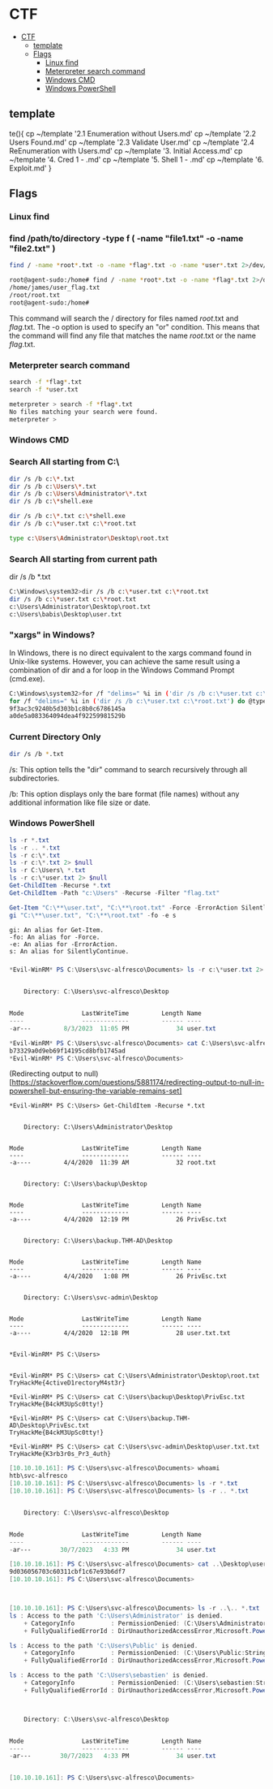# CTF

- [CTF](#ctf)
    - [template](#template)
    - [Flags](#flags)
        - [Linux find](#linux-find)
        - [Meterpreter search command](#meterpreter-search-command)
        - [Windows CMD](#windows-cmd)
        - [Windows PowerShell](#windows-powershell)


## template
te(){
    cp ~/template '2.1 Enumeration without Users.md'
    cp ~/template '2.2 Users Found.md'
    cp ~/template '2.3 Validate User.md'
    cp ~/template '2.4 ReEnumeration with Users.md'
    cp ~/template '3. Initial Access.md'
    cp ~/template '4. Cred 1 - .md'
    cp ~/template '5. Shell 1 - .md'
    cp ~/template '6. Exploit.md'
}

## Flags

### Linux find
### find /path/to/directory -type f \( -name "file1.txt" -o -name "file2.txt" \)
```sh
find / -name *root*.txt -o -name *flag*.txt -o -name *user*.txt 2>/dev/null
```

```sh
root@agent-sudo:/home# find / -name *root*.txt -o -name *flag*.txt 2>/dev/null
/home/james/user_flag.txt
/root/root.txt
root@agent-sudo:/home# 
```

This command will search the / directory for files named *root*.txt and *flag*.txt. 
The -o option is used to specify an "or" condition. 
This means that the command will find any file that matches the name *root*.txt or the name *flag*.txt.

### Meterpreter search command
```sh
search -f *flag*.txt
search -f *user.txt
```

```sh
meterpreter > search -f *flag*.txt
No files matching your search were found.
meterpreter >
```


### Windows CMD

### Search All starting from C:\
```sh
dir /s /b c:\*.txt
dir /s /b c:\Users\*.txt
dir /s /b c:\Users\Administrator\*.txt
dir /s /b c:\*shell.exe

dir /s /b c:\*.txt c:\*shell.exe
dir /s /b c:\*user.txt c:\*root.txt

type c:\Users\Administrator\Desktop\root.txt
```

### Search All starting from current path
dir /s /b *.txt

```sh
C:\Windows\system32>dir /s /b c:\*user.txt c:\*root.txt
dir /s /b c:\*user.txt c:\*root.txt
c:\Users\Administrator\Desktop\root.txt
c:\Users\babis\Desktop\user.txt
```

### "xargs" in Windows?

In Windows, there is no direct equivalent to the xargs command found in Unix-like systems. However, you can achieve the same result using a combination of dir and a for loop in the Windows Command Prompt (cmd.exe).
```sh
C:\Windows\system32>for /f "delims=" %i in ('dir /s /b c:\*user.txt c:\*root.txt') do @type "%i"
for /f "delims=" %i in ('dir /s /b c:\*user.txt c:\*root.txt') do @type "%i"
9f3ac3c9240b5d303b1c8b0c6786145a
a0de5a083364094dea4f92259981529b
```

### Current Directory Only
```sh
dir /s /b *.txt
```
/s: This option tells the "dir" command to search recursively through all subdirectories.

/b: This option displays only the bare format (file names) without any additional information like file size or date.

### Windows PowerShell
```PowerShell
ls -r *.txt
ls -r .. *.txt
ls -r c:\*.txt
ls -r c:\*.txt 2> $null
ls -r C:\Users\ *.txt
ls -r c:\*user.txt 2> $null
Get-ChildItem -Recurse *.txt
Get-ChildItem -Path "c:\Users" -Recurse -Filter "flag.txt"

Get-Item "C:\**\user.txt", "C:\**\root.txt" -Force -ErrorAction SilentlyContinue
gi "C:\**\user.txt", "C:\**\root.txt" -fo -e s
```
```
gi: An alias for Get-Item.
-fo: An alias for -Force.
-e: An alias for -ErrorAction.
s: An alias for SilentlyContinue.
```
### 
```PowerShell
*Evil-WinRM* PS C:\Users\svc-alfresco\Documents> ls -r c:\*user.txt 2> $null


    Directory: C:\Users\svc-alfresco\Desktop


Mode                LastWriteTime         Length Name
----                -------------         ------ ----
-ar---         8/3/2023  11:05 PM             34 user.txt

*Evil-WinRM* PS C:\Users\svc-alfresco\Documents> cat C:\Users\svc-alfresco\Desktop\user.txt
b73329a0d9eb69f14195cd8bfb1745ad
*Evil-WinRM* PS C:\Users\svc-alfresco\Documents> 
```


(Redirecting output to null)[https://stackoverflow.com/questions/5881174/redirecting-output-to-null-in-powershell-but-ensuring-the-variable-remains-set]

```
*Evil-WinRM* PS C:\Users> Get-ChildItem -Recurse *.txt


    Directory: C:\Users\Administrator\Desktop


Mode                LastWriteTime         Length Name
----                -------------         ------ ----
-a----         4/4/2020  11:39 AM             32 root.txt


    Directory: C:\Users\backup\Desktop


Mode                LastWriteTime         Length Name
----                -------------         ------ ----
-a----         4/4/2020  12:19 PM             26 PrivEsc.txt


    Directory: C:\Users\backup.THM-AD\Desktop


Mode                LastWriteTime         Length Name
----                -------------         ------ ----
-a----         4/4/2020   1:08 PM             26 PrivEsc.txt


    Directory: C:\Users\svc-admin\Desktop


Mode                LastWriteTime         Length Name
----                -------------         ------ ----
-a----         4/4/2020  12:18 PM             28 user.txt.txt


*Evil-WinRM* PS C:\Users> 


*Evil-WinRM* PS C:\Users> cat C:\Users\Administrator\Desktop\root.txt
TryHackMe{4ctiveD1rectoryM4st3r}

*Evil-WinRM* PS C:\Users> cat C:\Users\backup\Desktop\PrivEsc.txt
TryHackMe{B4ckM3UpSc0tty!}

*Evil-WinRM* PS C:\Users> cat C:\Users\backup.THM-AD\Desktop\PrivEsc.txt
TryHackMe{B4ckM3UpSc0tty!}

*Evil-WinRM* PS C:\Users> cat C:\Users\svc-admin\Desktop\user.txt.txt
TryHackMe{K3rb3r0s_Pr3_4uth}
```

```PowerShell
[10.10.10.161]: PS C:\Users\svc-alfresco\Documents> whoami
htb\svc-alfresco
[10.10.10.161]: PS C:\Users\svc-alfresco\Documents> ls -r *.txt
[10.10.10.161]: PS C:\Users\svc-alfresco\Documents> ls -r .. *.txt


    Directory: C:\Users\svc-alfresco\Desktop


Mode                LastWriteTime         Length Name
----                -------------         ------ ----
-ar---        30/7/2023   4:33 PM             34 user.txt

[10.10.10.161]: PS C:\Users\svc-alfresco\Documents> cat ..\Desktop\user.txt
9d036056703c60311cbf1c67e93b6df7
[10.10.10.161]: PS C:\Users\svc-alfresco\Documents>



[10.10.10.161]: PS C:\Users\svc-alfresco\Documents> ls -r ..\.. *.txt
ls : Access to the path 'C:\Users\Administrator' is denied.
    + CategoryInfo          : PermissionDenied: (C:\Users\Administrator:String) [Get-ChildItem], UnauthorizedAccessException
    + FullyQualifiedErrorId : DirUnauthorizedAccessError,Microsoft.PowerShell.Commands.GetChildItemCommand

ls : Access to the path 'C:\Users\Public' is denied.
    + CategoryInfo          : PermissionDenied: (C:\Users\Public:String) [Get-ChildItem], UnauthorizedAccessException
    + FullyQualifiedErrorId : DirUnauthorizedAccessError,Microsoft.PowerShell.Commands.GetChildItemCommand

ls : Access to the path 'C:\Users\sebastien' is denied.
    + CategoryInfo          : PermissionDenied: (C:\Users\sebastien:String) [Get-ChildItem], UnauthorizedAccessException
    + FullyQualifiedErrorId : DirUnauthorizedAccessError,Microsoft.PowerShell.Commands.GetChildItemCommand



    Directory: C:\Users\svc-alfresco\Desktop


Mode                LastWriteTime         Length Name
----                -------------         ------ ----
-ar---        30/7/2023   4:33 PM             34 user.txt


[10.10.10.161]: PS C:\Users\svc-alfresco\Documents>
```

